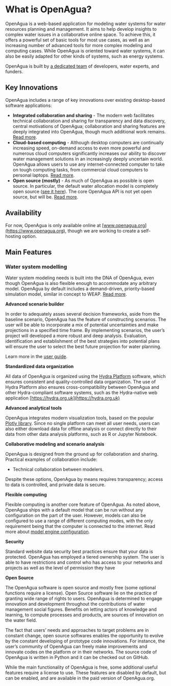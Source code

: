 # What is OpenAgua?

OpenAgua is a web-based application for modeling water systems for water resources planning and management. It aims to help develop insights to complex water issues in a collaborative online space. To achieve this, it offers a powerful set of basic tools for most use cases, as well as an increasing number of advanced tools for more complex modeling and computing cases. While OpenAgua is oriented toward water systems, it can also be easily adapted for other kinds of systems, such as energy systems.

OpenAgua is built by [a dedicated team](learn-more/the-team.md) of developers, water experts, and funders.

## Key Innovations

OpenAgua includes a range of key innovations over existing desktop-based software applications:

* **Integrated collaboration and sharing** - The modern web facilitates technical collaboration and sharing for transparency and data discovery, central motivations of OpenAgua; collaboration and sharing features are deeply integrated into OpenAgua, though much additional work remains. [Read more](how-to-use/user-guide/collaboration.md).
* **Cloud-based computing** - Although desktop computers are continually increasing speed, on-demand access to even more powerful and numerous cloud computers significantly increases our ability to discover water management solutions in an increasingly deeply uncertain world. OpenAgua allows users to use any internet-connected computer to take on tough computing tasks, from commercial cloud computers to personal laptops. [Read more](how-to-use/user-guide/configuration/model-engines.md).
* **Open source \(mostly\)** - As much of OpenAgua as possible is open source. In particular, the default water allocation model is completely open source \([see it here](https://github.com/openagua/waterlp)\). The core OpenAgua API is not yet open source, but will be. [Read more](learn-more/contributing/open-source.md).

## Availability

For now, OpenAgua is only available online at [www.openagua.org](https://www.openagua.org), though we are working to create a self-hosting option.

## Main Features

### Water system modelling

Water system modeling needs is built into the DNA of OpenAgua, even though OpenAgua is also flexible enough to accommodate any arbitrary model. OpenAgua by default includes a demand-driven, priority-based simulation model, similar in concept to WEAP. [Read more](https://openagua.github.io/waterlp).

**Advanced scenario builder**

In order to adequately asses several decision frameworks, aside from the baseline scenario, OpenAgua has the feature of constructing scenarios. The user will be able to incorporate a mix of potential uncertainties and make projections in a specified time frame. By implementing scenarios, the user’s project will developed a more robust and deep analysis. Evaluation, identification and establishment of the best strategies into potential plans will ensure the user to select the best future projection for water planning.

Learn more in the [user guide](./how-to-use/user-guide/setup-model/view-edit-scenarios.md).

**Standardized data organization**

All data of OpenAgua is organized using the [Hydra Platform](http://www.hydraplatform.org) software, which ensures consistent and quality-controlled data organization. The use of Hydra Platform also ensures cross-compatibility between OpenAgua and other Hydra-compliant software systems, such as the Hydra-native web application [https://hydra.org.uk](https://hydra.org.uk)

**Advanced analytical tools**

OpenAgua integrates modern visualization tools, based on the popular [Plotly library](https://plot.ly/javascript/). Since no single platform can meet all user needs, users can also either download data for offline analysis or connect directly to their data from other data analysis platforms, such as R or Jupyter Notebook.

**Collaborative modeling and scenario analysis**

OpenAgua is designed from the ground up for collaboration and sharing. Practical examples of collaboration include:
* Technical collaboration between modelers.

Despite these options, OpenAgua by means requires transparency; access to data is controlled, and private data is secure.

**Flexible computing**

Flexible computing is another core feature of OpenAgua. As noted above, OpenAgua ships with a default model that can be run without any configuration on the part of the user. However, models can also be configured to use a range of different computing modes, with the only requirement being that the computer is connected to the internet. Read more about [model engine configuration](./how-to-use/user-guide/configuration/model-engines.md).

**Security**

Standard website data security best practices ensure that your data is protected. OpenAgua has employed a tiered ownership system. The user is able to have restrictions and control who has access to your networks and projects as well as the level of permission they have

**Open Source**

The OpenAgua software is open source and mostly free \(some optional functions require a license\). Open Source software lie on the practice of granting wide range of rights to users. OpenAgua is determined to engage innovation and development throughout the contributions of water management social figures. Benefits on letting actors of knowledge and learning, to compute processes and products, are sources of innovation on the water field.

The fact that users’ needs and approaches to target problems are in constant change, open source softwares enables the opportunity to evolve by the constant developing of prototype code innovations. For instance, the user’s community of OpenAgua can freely make improvements and innovate codes on the platform or in their networks. The source code of OpenAgua is written in Python and it can be checked out on GitHub.

While the main functionality of OpenAgua is free, some additional useful features require a license to use. These features are disabled by default, but can be enabled, and are available in the paid version of OpenAgua.org.

